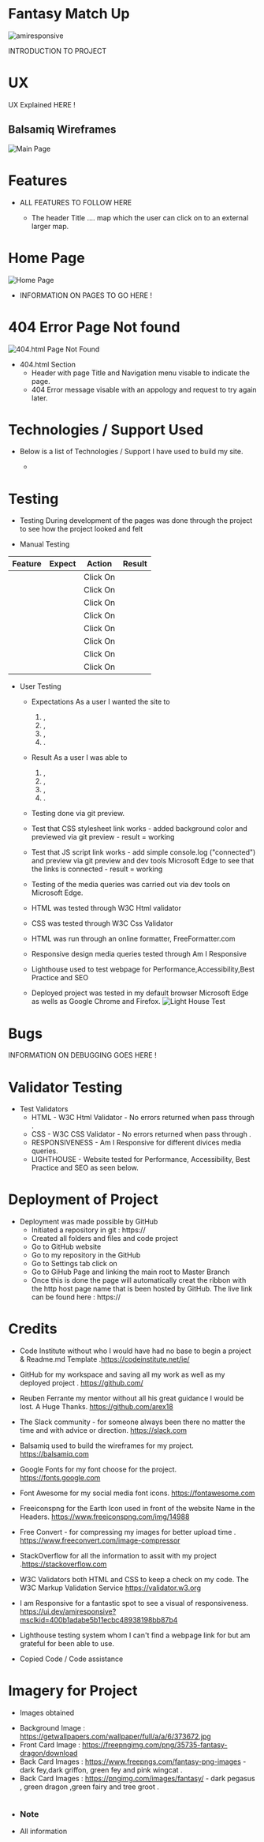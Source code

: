 #   Fantasy Match Up

![amiresponsive]()

INTRODUCTION TO PROJECT

# UX 

UX Explained HERE !

## Balsamiq Wireframes

![ Main Page ](./assets/readme.mdimages/BalsamiqWireFrame.png)
 

# Features
* ALL FEATURES TO FOLLOW HERE  

    + The header Title ....
    map which the user can click on to an external larger map. 

# Home Page   

![Home Page]()

* INFORMATION ON PAGES TO GO HERE !
 
# 404 Error Page Not found

![404.html Page Not Found]()

* 404.html Section
    + Header with page Title and Navigation menu visable to indicate the page.
    + 404 Error message visable with an appology and request to try again later.

# Technologies / Support Used

* Below is a list of Technologies / Support I have used to build my site.
 
    +

# Testing

  * Testing During development of the pages was done through the project to see how the project looked and felt

  * Manual Testing

| Feature           |  Expect              |  Action |  Result                 |
|-------------------|----------------------|---------|-------------------------|
|                   |                      |Click On |                         |
|                   |                      |Click On |                         |
|                   |                      |Click On |                         |
|                   |                      |Click On |                         |
|                   |                      |Click On |                         |
|                   |                      |Click On |                         |
|                   |                      |Click On |                         |
|                   |                      |Click On |                         |
 
* User Testing

    + Expectations
      As a user I wanted the site to 
      1. , 
      2. ,
      3. ,
      4. .
    + Result
      As a user I was able to  
      1. ,
      2. ,
      3. ,
      4. . 

     
   + Testing done via git preview.
   + Test that CSS stylesheet link works - added background color and previewed via git preview - result = working
   + Test that JS script link works - add simple console.log ("connected") and preview via git preview and dev tools Microsoft Edge to see that the links is connected - result = working    
   + Testing of the media queries was carried out via dev tools on Microsoft Edge.
   + HTML was tested through W3C Html validator
   + CSS was tested through W3C Css Validator 
   + HTML was run through an online formatter, FreeFormatter.com
   + Responsive design media queries tested through Am I Responsive
   + Lighthouse used to test webpage for Performance,Accessibility,Best Practice and SEO
   + Deployed project was tested in my default browser Microsoft Edge as wells as Google Chrome and Firefox.
![Light House Test]()

# Bugs

INFORMATION ON DEBUGGING GOES HERE !

# Validator Testing

* Test Validators
    + HTML - W3C Html Validator - No errors returned when pass through .
    + CSS - W3C CSS Validator - No errors returned when pass through .
    + RESPONSIVENESS - Am I Responsive for different divices media queries.
    + LIGHTHOUSE - Website tested for Performance, Accessibility, Best Practice and SEO as seen below.

# Deployment of Project

* Deployment was made possible by GitHub
    + Initiated a repository in git : https://
    + Created all folders and files and code project
    + Go to GitHub website
    + Go to my repository in the GitHub
    + Go to Settings tab click on
    + Go to GiHub Page and linking the main root to Master Branch 
    + Once this is done the page will automatically creat the ribbon with the http host page name that is been hosted by GitHub.
    The live link can be found here : https://

# Credits

   * Code Institute without who I would have had no base to begin a project & Readme.md Template .https://codeinstitute.net/ie/
   * GitHub for my workspace and saving all my work as well as my deployed project . https://github.com/
   * Reuben Ferrante my mentor without all his great guidance I would be lost. A Huge Thanks. https://github.com/arex18
   * The Slack community - for someone always been there no matter the time and with advice or direction. https://slack.com
   * Balsamiq used to build the wireframes for my project. https://balsamiq.com
   * Google Fonts for my font choose for the project. https://fonts.google.com
   * Font Awesome for my social media font icons. https://fontawesome.com
   * Freeiconspng for the Earth Icon used in front of the website Name in the Headers. https://www.freeiconspng.com/img/14988
   * Free Convert - for compressing my images for better upload time . https://www.freeconvert.com/image-compressor
   * StackOverflow for all the information to assit with my project .https://stackoverflow.com
   * W3C Validators both HTML and CSS to keep a check on my code. The W3C Markup Validation Service
https://validator.w3.org
   * I am Responsive for a fantastic spot to see a visual of responsiveness. https://ui.dev/amiresponsive?msclkid=400b1adabe5b11ecbc48938198bb87b4
   * Lighthouse testing system whom I can't find a webpage link for but am grateful for been able to use.

* Copied Code / Code assistance  


# Imagery for Project

 * Images obtained 
 + Background Image : https://getwallpapers.com/wallpaper/full/a/a/6/373672.jpg
 + Front Card Image : https://freepngimg.com/png/35735-fantasy-dragon/download
 + Back Card Images : https://www.freepngs.com/fantasy-png-images - dark fey,dark griffon, green fey and pink wingcat .
 + Back Card Images : https://pngimg.com/images/fantasy/ - dark pegasus , green dragon ,green fairy and tree groot .


 ![]()
 +  ### Note 
 * All information 


